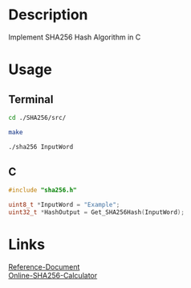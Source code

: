 # Description
Implement SHA256 Hash Algorithm in C



# Usage
## Terminal
```bash
cd ./SHA256/src/

make

./sha256 InputWord
```
## C
``` C
#include "sha256.h"

uint8_t *InputWord = "Example";
uint32_t *HashOutput = Get_SHA256Hash(InputWord);
```



# Links
[Reference-Document](https://nvlpubs.nist.gov/nistpubs/FIPS/NIST.FIPS.180-4.pdf)  
[Online-SHA256-Calculator](https://xorbin.com/tools/sha256-hash-calculator)  

